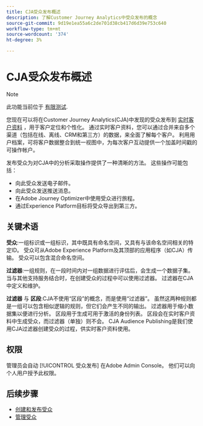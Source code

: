```yaml
---
title: CJA受众发布概述
description: 了解Customer Journey Analytics中受众发布的概念
source-git-commit: 9d19e1ea55a6c2de701d38cb417d6d39e753c640
workflow-type: tm+mt
source-wordcount: '374'
ht-degree: 3%

---
```



# CJA受众发布概述

>[!NOTE]
>
>此功能当前位于 [有限测试](/help/release-notes/releases.md).

您现在可以将在Customer Journey Analytics(CJA)中发现的受众发布到 [实时客户资料](https://experienceleague.adobe.com/docs/experience-platform/profile/home.html?lang=cn) ，用于客户定位和个性化。 通过实时客户资料，您可以通过合并来自多个渠道（包括在线、离线、CRM和第三方）的数据，来全面了解每个客户。 利用用户档案，可将客户数据整合到统一视图中，为每次客户互动提供一个加盖时间戳的可操作帐户。

发布受众为对CJA中的分析采取操作提供了一种清晰的方法。 这些操作可能包括：

* 向此受众发送电子邮件。
* 向此受众发送推送消息。
* 在Adobe Journey Optimizer中使用受众进行旅程。
* 通过Experience Platform目标将受众导出到第三方。

## 关键术语

**受众**:一组标识或一组标识，其中既具有命名空间，又具有与该命名空间相关的特定ID。 受众可从Adobe Experience Platform及其顶部的应用程序（如CJA）传输。 受众可以包含混合命名空间。

**过滤器**:一组规则，在一段时间内对一组数据进行评估后，会生成一个数据子集。 当与其他支持服务结合时，在创建受众的过程中可以使用过滤器。 过滤器在CJA中定义和维护。

**过滤器** 与 **区段**:CJA不使用“区段”的概念，而是使用“过滤器”。 虽然这两种规则都是一组可以包含相似逻辑的规则，但它们会产生不同的输出。 过滤器用于缩小数据集以便进行分析。 区段用于生成可用于激活的身份列表。 区段会在实时客户资料中生成受众，而过滤器（单独）则不会。 CJA Audience Publishing是我们使用CJA过滤器创建受众的过程，供实时客户资料使用。

## 权限

管理员会自动 [!UICONTROL 受众发布] 在Adobe Admin Console。 他们可以向个人用户授予此权限。

## 后续步骤

* [创建和发布受众](/help/components/audiences/publish.md)
* [管理受众](/help/components/audiences/manage.md)


